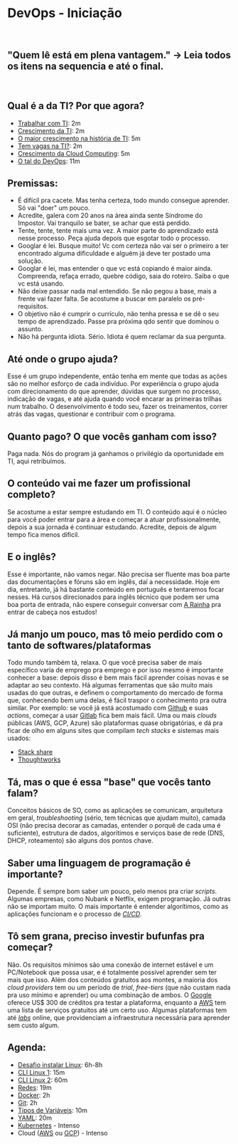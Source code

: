 
# DevOps - Iniciação

<br/>

## "Quem lê está em plena vantagem." -> Leia todos os itens na sequencia e até o final.

<br/>

## Qual é a da TI? Por que agora?
- [Trabalhar com TI](https://blog.fecap.br/trabalhar-com-ti/): 2m
- [Crescimento da TI](https://exame.com/bussola/mercado-de-ti-corporativa-deve-crescer-11-ainda-em-2021-aponta-idc/): 2m
- [O maior crescimento na história de TI](https://startupi.com.br/2021/08/o-maior-crescimento-da-historia-de-ti/): 5m
- [Tem vagas na TI?](https://canaltech.com.br/carreira/pesquisa-preve-carencia-de-408-mil-profissionais-de-ti-ate-2022-189998/): 2m
- [Crescimento da Cloud Computing](https://www.convergenciadigital.com.br/Cloud-Computing/Mercado-de-nuvem-brasileiro-tem-receita-estimada-em-R%24-18-bilhoes-57725.html): 5m
- [O tal do DevOps](https://www.youtube.com/watch?v=iwf6kcvxeD4): 11m

## Premissas:
- É difícil pra cacete. Mas tenha certeza, todo mundo consegue aprender. Só vai "doer" um pouco.
- Acredite, galera com 20 anos na área ainda sente Síndrome do Impostor. Vai tranquilo se bater, se achar que está perdido.
- Tente, tente, tente mais uma vez. A maior parte do aprendizado está nesse processo. Peça ajuda depois que esgotar todo o processo.
- Googlar é lei. Busque muito! Vc com certeza não vai ser o primeiro a ter encontrado alguma dificuldade e alguém já deve ter postado uma solução.
- Googlar é lei, mas entender o que vc está copiando é maior ainda. Compreenda, refaça errado, quebre código, saia do roteiro. Saiba o que vc está usando.
- Não deixe passar nada mal entendido. Se não pegou a base, mais a frente vai fazer falta. Se acostume a buscar em paralelo os pré-requisitos.
- O objetivo não é cumprir o currículo, não tenha pressa e se dê o seu tempo de aprendizado. Passe pra próxima qdo sentir que dominou o assunto.
- Não há pergunta idiota. Sério. Idiota é quem reclamar da sua pergunta.

## Até onde o grupo ajuda?
Esse é um grupo independente, então tenha em mente que todas as ações são no melhor esforço de cada indivíduo. Por experiência o grupo ajuda com direcionamento do que aprender, dúvidas que surgem no processo, indicação de vagas, e até ajuda quando você encarar as primeiras trilhas num trabalho. O desenvolvimento é todo seu, fazer os treinamentos, correr atrás das vagas, questionar e contribuir com o programa.

## Quanto pago? O que vocês ganham com isso?
Paga nada. Nós do program já ganhamos o privilégio da oportunidade em TI, aqui retribuímos.

## O conteúdo vai me fazer um profissional completo?
Se acostume a estar sempre estudando em TI. O conteúdo aqui é o núcleo para você poder entrar para a área e começar a atuar profissionalmente, depois a sua jornada é continuar estudando. Acredite, depois de algum tempo fica menos difícil.

## E o inglês?
Esse é importante, não vamos negar. Não precisa ser fluente mas boa parte das documentações e fóruns são em inglês, daí a necessidade. Hoje em dia, entretanto, já há bastante conteúdo em português e tentaremos focar nesses. Há cursos direcionados para inglês técnico que podem ser uma boa porta de entrada, não espere conseguir conversar com [A Rainha](https://ichef.bbci.co.uk/news/976/cpsprodpb/12A24/production/_121442367_gettyimages-1346530495.jpg) pra entrar de cabeça nos estudos!

## Já manjo um pouco, mas tô meio perdido com o tanto de softwares/plataformas
Todo mundo também tá, relaxa. O que você precisa saber de mais específico varia de emprego pra emprego e por isso mesmo é importante conhecer a base: depois disso é bem mais fácil aprender coisas novas e se adaptar ao seu contexto. Há algumas ferramentas que são muito mais usadas do que outras, e definem o comportamento do mercado de forma que, conhecendo bem uma delas, é fácil traspor o conhecimento pra outra similar. Por exemplo: se você já está acostumado com [Github](github.com) e suas _actions_, começar a usar [Gitlab](gitlab.com) fica bem mais fácil. Uma ou mais _clouds_ públicas (AWS, GCP, Azure) são plataformas quase obrigatórias, e dá pra ficar de olho em alguns sites que compilam _tech stacks_ e sistemas mais usados: 
- [Stack share](https://stackshare.io/index/devops#)
- [Thoughtworks](https://www.thoughtworks.com/pt-br/radar)

## Tá, mas o que é essa "base" que vocês tanto falam?
Conceitos básicos de SO, como as aplicações se comunicam, arquitetura em geral, _troubleshooting_ (sério, tem técnicas que ajudam muito), camada OSI (não precisa decorar as camadas, entender o porquê de cada uma é suficiente), estrutura de dados, algorítimos e serviços base de rede (DNS, DHCP, roteamento) são alguns dos pontos chave.

## Saber uma linguagem de programação é importante?
Depende. É sempre bom saber um pouco, pelo menos pra criar _scripts_. Algumas empresas, como Nubank e Netflix, exigem programação. Já outras não se importam muito. O mais importante é entender algorítimos, como as aplicações funcionam e o processo de [_CI/CD_](https://www.redhat.com/pt-br/topics/devops/what-is-ci-cd).

## Tô sem grana, preciso investir bufunfas pra começar?
Não. Os requisitos mínimos são uma conexão de internet estável e um PC/Notebook que possa usar, e é totalmente possível aprender sem ter mais que isso. Além dos conteúdos gratuitos aos montes, a maioria dos _cloud providers_ tem ou um período de _trial_, _free-tiers_ (que não custam nada pra uso mínimo e aprender) ou uma combinação de ambos. O [Google](https://cloud.google.com/google/cloudplatform) oferece US$ 300 de créditos pra testar a plataforma, enquanto a [AWS](https://aws.amazon.com/pt/free/?all-free-tier) tem uma lista de serviços gratuitos até um certo uso. Algumas plataformas tem até [_labs_](https://kubernetes.io/pt-br/docs/tutorials/kubernetes-basics/create-cluster/cluster-interactive/) online, que providenciam a infraestrutura necessária para aprender sem custo algum.

## Agenda:
- [Desafio instalar Linux](https://www.youtube.com/watch?v=6D6L9Wml1oY): 6h-8h
- [CLI Linux 1](https://youtu.be/K05CssAbQgo): 15m
- [CLI Linux 2](https://youtu.be/JEhVB4VHsTI): 60m
- [Redes](https://www.youtube.com/watch?v=7sW8CXVx7IU): 19m
- [Docker](https://www.youtube.com/watch?v=np_vyd7QlXk): 2h
- [Git](https://www.youtube.com/watch?v=kB5e-gTAl_s): 2h
- [Tipos de Variáveis](https://www.youtube.com/watch?v=gTEcsh3xCoA): 10m
- [YAML](https://www.youtube.com/watch?v=JOtIVGy1SgE): 20m
- [Kubernetes](https://www.youtube.com/watch?v=pV0nkr61XP8) - Intenso
- Cloud ([AWS](https://www.youtube.com/watch?v=HiBCv9DolxI&list=PLtL97Owd1gkQ0dfqGW8OtJ-155Gs67Ecz) ou [GCP](https://www.youtube.com/watch?v=7aTommOgZE8)) - Intenso
